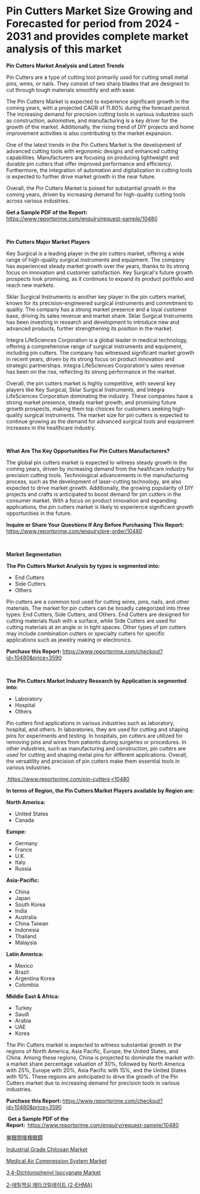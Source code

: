 <p><h1>Pin Cutters Market Size Growing and Forecasted for period from 2024 - 2031 and provides complete market analysis of this market</h1></p><p><strong>Pin Cutters Market Analysis and Latest Trends</strong></p>
<p><p>Pin Cutters are a type of cutting tool primarily used for cutting small metal pins, wires, or nails. They consist of two sharp blades that are designed to cut through tough materials smoothly and with ease.</p><p>The Pin Cutters Market is expected to experience significant growth in the coming years, with a projected CAGR of 11.80% during the forecast period. The increasing demand for precision cutting tools in various industries such as construction, automotive, and manufacturing is a key driver for the growth of the market. Additionally, the rising trend of DIY projects and home improvement activities is also contributing to the market expansion.</p><p>One of the latest trends in the Pin Cutters Market is the development of advanced cutting tools with ergonomic designs and enhanced cutting capabilities. Manufacturers are focusing on producing lightweight and durable pin cutters that offer improved performance and efficiency. Furthermore, the integration of automation and digitalization in cutting tools is expected to further drive market growth in the near future.</p><p>Overall, the Pin Cutters Market is poised for substantial growth in the coming years, driven by increasing demand for high-quality cutting tools across various industries.</p></p>
<p><strong>Get a Sample PDF of the Report:&nbsp;</strong> <a href="https://www.reportprime.com/enquiry/request-sample/10480">https://www.reportprime.com/enquiry/request-sample/10480</a></p>
<p>&nbsp;</p>
<p><strong>Pin Cutters Major Market Players</strong></p>
<p><p>Key Surgical is a leading player in the pin cutters market, offering a wide range of high-quality surgical instruments and equipment. The company has experienced steady market growth over the years, thanks to its strong focus on innovation and customer satisfaction. Key Surgical's future growth prospects look promising, as it continues to expand its product portfolio and reach new markets.</p><p>Sklar Surgical Instruments is another key player in the pin cutters market, known for its precision-engineered surgical instruments and commitment to quality. The company has a strong market presence and a loyal customer base, driving its sales revenue and market share. Sklar Surgical Instruments has been investing in research and development to introduce new and advanced products, further strengthening its position in the market.</p><p>Integra LifeSciences Corporation is a global leader in medical technology, offering a comprehensive range of surgical instruments and equipment, including pin cutters. The company has witnessed significant market growth in recent years, driven by its strong focus on product innovation and strategic partnerships. Integra LifeSciences Corporation's sales revenue has been on the rise, reflecting its strong performance in the market.</p><p>Overall, the pin cutters market is highly competitive, with several key players like Key Surgical, Sklar Surgical Instruments, and Integra LifeSciences Corporation dominating the industry. These companies have a strong market presence, steady market growth, and promising future growth prospects, making them top choices for customers seeking high-quality surgical instruments. The market size for pin cutters is expected to continue growing as the demand for advanced surgical tools and equipment increases in the healthcare industry.</p></p>
<p>&nbsp;</p>
<p><strong>What Are The Key Opportunities For Pin Cutters Manufacturers?</strong></p>
<p><p>The global pin cutters market is expected to witness steady growth in the coming years, driven by increasing demand from the healthcare industry for precision cutting tools. Technological advancements in the manufacturing process, such as the development of laser-cutting technology, are also expected to drive market growth. Additionally, the growing popularity of DIY projects and crafts is anticipated to boost demand for pin cutters in the consumer market. With a focus on product innovation and expanding applications, the pin cutters market is likely to experience significant growth opportunities in the future.</p></p>
<p><strong>Inquire or Share Your Questions If Any Before Purchasing This Report:</strong> <a href="https://www.reportprime.com/enquiry/pre-order/10480">https://www.reportprime.com/enquiry/pre-order/10480</a></p>
<p>&nbsp;</p>
<p><strong>Market Segmentation</strong></p>
<p><strong>The Pin Cutters Market Analysis by types is segmented into:</strong></p>
<p><ul><li>End Cutters</li><li>Side Cutters</li><li>Others</li></ul></p>
<p><p>Pin cutters are a common tool used for cutting wires, pins, nails, and other materials. The market for pin cutters can be broadly categorized into three types: End Cutters, Side Cutters, and Others. End Cutters are designed for cutting materials flush with a surface, while Side Cutters are used for cutting materials at an angle or in tight spaces. Other types of pin cutters may include combination cutters or specialty cutters for specific applications such as jewelry making or electronics.</p></p>
<p><strong>Purchase this Report:&nbsp;</strong><a href="https://www.reportprime.com/checkout?id=10480&price=3590">https://www.reportprime.com/checkout?id=10480&price=3590</a></p>
<p>&nbsp;</p>
<p><strong>The Pin Cutters Market Industry Research by Application is segmented into:</strong></p>
<p><ul><li>Laboratory</li><li>Hospital</li><li>Others</li></ul></p>
<p><p>Pin cutters find applications in various industries such as laboratory, hospital, and others. In laboratories, they are used for cutting and shaping pins for experiments and testing. In hospitals, pin cutters are utilized for removing pins and wires from patients during surgeries or procedures. In other industries, such as manufacturing and construction, pin cutters are used for cutting and shaping metal pins for different applications. Overall, the versatility and precision of pin cutters make them essential tools in various industries.</p></p>
<p><a href="https://www.reportprime.com/pin-cutters-r10480">&nbsp;https://www.reportprime.com/pin-cutters-r10480</a></p>
<p><strong>In terms of Region, the Pin Cutters Market Players available by Region are:</strong></p>
<p>
    <p> <strong> North America: </strong>
        <ul>
            <li>United States</li>
            <li>Canada</li>
        </ul>
        </p> 
    <p> <strong> Europe: </strong>
        <ul>
            <li>Germany</li>
            <li>France</li>
            <li>U.K.</li>
            <li>Italy</li>
            <li>Russia</li>
        </ul>
        </p> 
    <p> <strong> Asia-Pacific: </strong>
        <ul>
            <li>China</li>
            <li>Japan</li>
            <li>South Korea</li>
            <li>India</li>
            <li>Australia</li>
            <li>China Taiwan</li>
            <li>Indonesia</li>
            <li>Thailand</li>
            <li>Malaysia</li>
        </ul>
        </p> 
    <p> <strong> Latin America: </strong>
        <ul>
            <li>Mexico</li>
            <li>Brazil</li>
            <li>Argentina Korea</li>
            <li>Colombia</li>
        </ul>
        </p> 
    <p> <strong> Middle East & Africa: </strong>
        <ul>
            <li>Turkey</li>
            <li>Saudi</li>
            <li>Arabia</li>
            <li>UAE</li>
            <li>Korea</li>
        </ul>
    </p>
    </p>
<p><p>The Pin Cutters market is expected to witness substantial growth in the regions of North America, Asia Pacific, Europe, the United States, and China. Among these regions, China is projected to dominate the market with a market share percentage valuation of 30%, followed by North America with 25%, Europe with 20%, Asia Pacific with 15%, and the United States with 10%. These regions are anticipated to drive the growth of the Pin Cutters market due to increasing demand for precision tools in various industries.</p></p>
<p><strong>Purchase this Report: </strong><a href="https://www.reportprime.com/checkout?id=10480&price=3590">https://www.reportprime.com/checkout?id=10480&price=3590</a></p>
<p>&nbsp;<strong>Get a Sample PDF of the Report:&nbsp;&nbsp;</strong><a href="https://www.reportprime.com/enquiry/request-sample/10480">https://www.reportprime.com/enquiry/request-sample/10480</a></p>
<p><strong></strong></p>
<p><p><a href="https://github.com/dandier2003/Market-Research-Report-List-2/blob/main/583662397688.md">単眼間接検眼鏡</a></p><p><a href="https://www.linkedin.com/pulse/industrial-grade-chitosan-market-trends-analysis-opportunities-s88sc?trackingId=zsONnvLZoha2JzIBMH2Cjw%3D%3D">Industrial Grade Chitosan Market</a></p><p><a href="https://github.com/bushilahore52/Market-Research-Report-List-1/blob/main/medical-air-compression-system-market.md">Medical Air Compression System Market</a></p><p><a href="https://www.linkedin.com/pulse/global-34-dichlorophenyl-isocyanate-market-projected-grow-cagr-cnmdc?trackingId=b6%2BIYetvAdfU5yYEmzRR1g%3D%3D">3,4-Dichlorophenyl Isocyanate Market</a></p><p><a href="https://github.com/OwenHamiytll568745/Market-Research-Report-List-2/blob/main/8559944122169.md">2-에틸헥실 메타크릴레이트 (2-EHMA)</a></p></p>